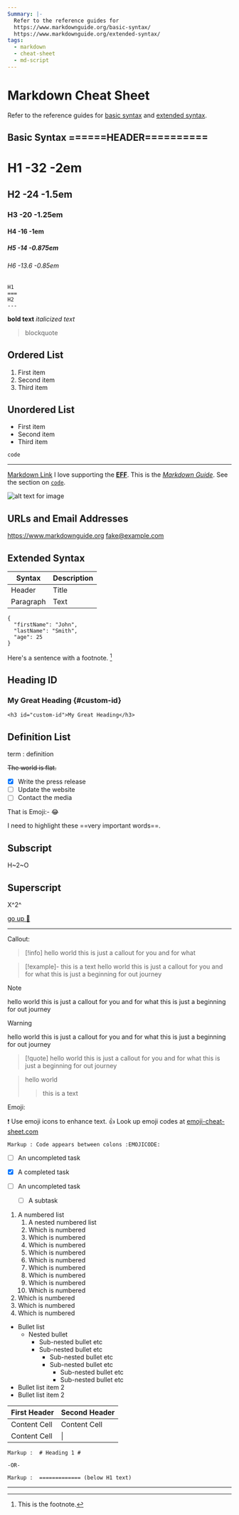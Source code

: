 ```yaml
---
Summary: |-
  Refer to the reference guides for
  https://www.markdownguide.org/basic-syntax/
  https://www.markdownguide.org/extended-syntax/
tags:
  - markdown
  - cheat-sheet
  - md-script
---
```


# Markdown Cheat Sheet

Refer to the reference guides for [basic syntax](https://www.markdownguide.org/basic-syntax/) and [extended syntax](https://www.markdownguide.org/extended-syntax/).

Basic Syntax
======HEADER==========
---

# H1 -32 -2em
## H2 -24 -1.5em
### H3 -20 -1.25em
#### H4 -16 -1em
##### H5 -14 -0.875em
###### H6 -13.6 -0.85em

```
H1
===
H2
---
```


**bold text**
*italicized text*

> blockquote

 Ordered List
---
1. First item
2. Second item
3. Third item

Unordered List
---
- First item
- Second item
- Third item

`code`

---

[Markdown Link](https://www.markdownguide.org)
I love supporting the **[EFF](https://eff.org)**.
This is the *[Markdown Guide](https://www.markdownguide.org)*.
See the section on [`code`](#code).


![alt text for image](https://www.markdownguide.org/assets/images/tux.png)

URLs and Email Addresses
---
<https://www.markdownguide.org>
<fake@example.com>


Extended Syntax
---

| Syntax | Description |
| ----------- | ----------- |
| Header | Title |
| Paragraph | Text |


```
{
  "firstName": "John",
  "lastName": "Smith",
  "age": 25
}
```


Here's a sentence with a footnote. [^1]

[^1]: This is the footnote.

Heading ID
---
### My Great Heading {#custom-id}
`<h3 id="custom-id">My Great Heading</h3>`


 Definition List
 ---
term
: definition


~~The world is flat.~~

- [x] Write the press release
- [ ] Update the website
- [ ] Contact the media

That is Emoji:-  :joy:

I need to highlight these ==very important words==.

Subscript
---
H~2~O

Superscript
---
X^2^


 [go up  🔼](#Markdown%20Cheat%20Sheet)
 
---

Callout:

> [!info] hello world this is just a callout for you and for what 

> [!example]- this is a text
> hello world this is just a callout for you and for what 
> this is just a beginning for out journey 

> [!NOTE]
> hello world this is just a callout for you and for what 
> this is just a beginning for out journey 

> [!warning]
> hello world this is just a callout for you and for what 
> this is just a beginning for out journey 

> [!quote]
> hello world this is just a callout for you and for what 
> this is just a beginning for out journey 

 > hello world
 >> this is a text 

Emoji:

:exclamation: Use emoji icons to enhance text. :+1:  Look up emoji codes at [emoji-cheat-sheet.com](http://emoji-cheat-sheet.com/)

    Markup : Code appears between colons :EMOJICODE:



- [ ] An uncompleted task
- [x] A completed task


- [ ] An uncompleted task
    - [ ] A subtask


1. A numbered list
    1. A nested numbered list
    2. Which is numbered
    2. Which is numbered
    2. Which is numbered  
      2. Which is numbered  
      2. Which is numbered  
      2. Which is numbered  
      2. Which is numbered  
    2. Which is numbered  
    2. Which is numbered  
2. Which is numbered
2. Which is numbered
2. Which is numbered

* Bullet list
    * Nested bullet
        * Sub-nested bullet etc
        * Sub-nested bullet etc
          * Sub-nested bullet etc
          * Sub-nested bullet etc
            * Sub-nested bullet etc
            * Sub-nested bullet etc
* Bullet list item 2
* Bullet list item 2


First Header  | Second Header
------------- | -------------
Content Cell  | Content Cell
Content Cell  | \|

    Markup :  # Heading 1 #
    
    -OR-
    
    Markup :  ============= (below H1 text)

---


